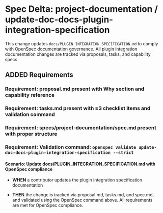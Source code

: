 # Spec Delta: project-documentation / update-doc-docs-plugin-integration-specification

This change updates `docs/PLUGIN_INTEGRATION_SPECIFICATION.md` to comply with OpenSpec documentation governance. All plugin integration documentation changes are tracked via proposals, tasks, and capability specs.

## ADDED Requirements

### Requirement: proposal.md present with Why section and capability reference

### Requirement: tasks.md present with ≥3 checklist items and validation command

### Requirement: specs/project-documentation/spec.md present with proper structure

### Requirement: Validation command: `openspec validate update-doc-docs-plugin-integration-specification --strict`

#### Scenario: Update docs/PLUGIN_INTEGRATION_SPECIFICATION.md with OpenSpec compliance

- **WHEN** a contributor updates the plugin integration specification documentation

- **THEN** the change is tracked via proposal.md, tasks.md, and spec.md, and validated using the OpenSpec command above. All requirements are met for OpenSpec compliance.
